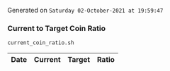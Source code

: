 Generated on `Saturday 02-October-2021 at 19:59:47`

### Current to Target Coin Ratio
`current_coin_ratio.sh`

Date|Current|Target|Ratio
---|---|---|---
